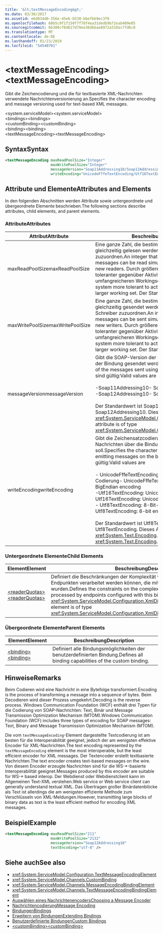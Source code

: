 ```yaml
---
title: '&lt;textMessageEncoding&gt;'
ms.date: 03/30/2017
ms.assetid: e6d834d0-356e-45eb-b530-bbefbb9ec3f0
ms.openlocfilehash: 68b5c9f1f158f7f78f4ea31dedb9b72eab409e05
ms.sourcegitcommit: 6b308cf6d627d78ee36dbbae8972a310ac7fd6c8
ms.translationtype: MT
ms.contentlocale: de-DE
ms.lasthandoff: 01/23/2019
ms.locfileid: "54540701"
---
```

# <a name="lttextmessageencodinggt"></a><span data-ttu-id="73d83-102">&lt;textMessageEncoding&gt;</span><span class="sxs-lookup"><span data-stu-id="73d83-102">&lt;textMessageEncoding&gt;</span></span>
<span data-ttu-id="73d83-103">Gibt die Zeichencodierung und die für textbasierte XML-Nachrichten verwendete Nachrichtenversionierung an.</span><span class="sxs-lookup"><span data-stu-id="73d83-103">Specifies the character encoding and message versioning used for text-based XML messages.</span></span>  
  
 <span data-ttu-id="73d83-104">\<system.serviceModel></span><span class="sxs-lookup"><span data-stu-id="73d83-104">\<system.serviceModel></span></span>  
<span data-ttu-id="73d83-105">\<bindings></span><span class="sxs-lookup"><span data-stu-id="73d83-105">\<bindings></span></span>  
<span data-ttu-id="73d83-106">\<customBinding></span><span class="sxs-lookup"><span data-stu-id="73d83-106">\<customBinding></span></span>  
<span data-ttu-id="73d83-107">\<binding></span><span class="sxs-lookup"><span data-stu-id="73d83-107">\<binding></span></span>  
<span data-ttu-id="73d83-108">\<textMessageEncoding></span><span class="sxs-lookup"><span data-stu-id="73d83-108">\<textMessageEncoding></span></span>  
  
## <a name="syntax"></a><span data-ttu-id="73d83-109">Syntax</span><span class="sxs-lookup"><span data-stu-id="73d83-109">Syntax</span></span>  
  
```xml  
<textMessageEncoding maxReadPoolSize="Integer"
                     maxWritePoolSize="Integer"
                     messageVersion="Soap11Addressing10/Soap12Addressing10"
                     writeEncoding="UnicodeFffeTextEncoding/Utf16TextEncoding/Utf8TextEncoding" />
```  
  
## <a name="attributes-and-elements"></a><span data-ttu-id="73d83-110">Attribute und Elemente</span><span class="sxs-lookup"><span data-stu-id="73d83-110">Attributes and Elements</span></span>  
 <span data-ttu-id="73d83-111">In den folgenden Abschnitten werden Attribute sowie untergeordnete und übergeordnete Elemente beschrieben.</span><span class="sxs-lookup"><span data-stu-id="73d83-111">The following sections describe attributes, child elements, and parent elements.</span></span>  
  
### <a name="attributes"></a><span data-ttu-id="73d83-112">Attribute</span><span class="sxs-lookup"><span data-stu-id="73d83-112">Attributes</span></span>  
  
|<span data-ttu-id="73d83-113">Attribut</span><span class="sxs-lookup"><span data-stu-id="73d83-113">Attribute</span></span>|<span data-ttu-id="73d83-114">Beschreibung</span><span class="sxs-lookup"><span data-stu-id="73d83-114">Description</span></span>|  
|---------------|-----------------|  
|<span data-ttu-id="73d83-115">maxReadPoolSize</span><span class="sxs-lookup"><span data-stu-id="73d83-115">maxReadPoolSize</span></span>|<span data-ttu-id="73d83-116">Eine ganze Zahl, die bestimmt, wie viele Nachrichten gleichzeitig gelesen werden können, ohne neue Leser zuzuordnen.</span><span class="sxs-lookup"><span data-stu-id="73d83-116">An integer that specifies how many messages can be read simultaneously without allocating new readers.</span></span> <span data-ttu-id="73d83-117">Durch größere Poolgrößen wird das System toleranter gegenüber Aktivitätsspitzen auf Kosten eines umfangreicheren Workingsets.</span><span class="sxs-lookup"><span data-stu-id="73d83-117">Larger pool sizes make the system more tolerant to activity spikes at the cost of a larger working set.</span></span> <span data-ttu-id="73d83-118">Der Standard ist 64.</span><span class="sxs-lookup"><span data-stu-id="73d83-118">The default is 64.</span></span>|  
|<span data-ttu-id="73d83-119">maxWritePoolSize</span><span class="sxs-lookup"><span data-stu-id="73d83-119">maxWritePoolSize</span></span>|<span data-ttu-id="73d83-120">Eine ganze Zahl, die bestimmt, wie viele Nachrichten gleichzeitig gesendet werden können, ohne neue Schreiber zuzuordnen.</span><span class="sxs-lookup"><span data-stu-id="73d83-120">An integer that specifies how many messages can be sent simultaneously without allocating new writers.</span></span> <span data-ttu-id="73d83-121">Durch größere Poolgrößen wird das System toleranter gegenüber Aktivitätsspitzen auf Kosten eines umfangreicheren Workingsets.</span><span class="sxs-lookup"><span data-stu-id="73d83-121">Larger pool sizes make the system more tolerant to activity spikes at the cost of a larger working set.</span></span> <span data-ttu-id="73d83-122">Der Standard ist 16.</span><span class="sxs-lookup"><span data-stu-id="73d83-122">The default is 16.</span></span>|  
|<span data-ttu-id="73d83-123">messageVersion</span><span class="sxs-lookup"><span data-stu-id="73d83-123">messageVersion</span></span>|<span data-ttu-id="73d83-124">Gibt die SOAP-Version der Nachrichten an, die mithilfe der Bindung gesendet werden.</span><span class="sxs-lookup"><span data-stu-id="73d83-124">Specifies the SOAP version of the messages sent using the binding.</span></span> <span data-ttu-id="73d83-125">Folgende Werte sind gültig:</span><span class="sxs-lookup"><span data-stu-id="73d83-125">Valid values are</span></span><br /><br /> <span data-ttu-id="73d83-126">-Soap11Addressing10</span><span class="sxs-lookup"><span data-stu-id="73d83-126">-   Soap11Addressing10</span></span><br /><span data-ttu-id="73d83-127">-Soap12Addressing10</span><span class="sxs-lookup"><span data-stu-id="73d83-127">-   Soap12Addressing10</span></span><br /><br /> <span data-ttu-id="73d83-128">Der Standardwert ist Soap12Addressing10.</span><span class="sxs-lookup"><span data-stu-id="73d83-128">The default is Soap12Addressing10.</span></span> <span data-ttu-id="73d83-129">Dieses Attribut ist vom Typ <xref:System.ServiceModel.Channels.MessageVersion>.</span><span class="sxs-lookup"><span data-stu-id="73d83-129">This attribute is of type <xref:System.ServiceModel.Channels.MessageVersion>.</span></span>|  
|<span data-ttu-id="73d83-130">writeEncoding</span><span class="sxs-lookup"><span data-stu-id="73d83-130">writeEncoding</span></span>|<span data-ttu-id="73d83-131">Gibt die Zeichensatzcodierung an, die zum Ausgeben von Nachrichten über die Bindung verwendet werden soll.</span><span class="sxs-lookup"><span data-stu-id="73d83-131">Specifies the character set encoding to be used for emitting messages on the binding.</span></span> <span data-ttu-id="73d83-132">Folgende Werte sind gültig:</span><span class="sxs-lookup"><span data-stu-id="73d83-132">Valid values are</span></span><br /><br /> <span data-ttu-id="73d83-133">-   UnicodeFffeTextEncoding: Unicode-BigEndian-Codierung</span><span class="sxs-lookup"><span data-stu-id="73d83-133">-   UnicodeFffeTextEncoding: Unicode BigEndian encoding</span></span><br /><span data-ttu-id="73d83-134">-Utf16TextEncoding: Unicode-Codierung</span><span class="sxs-lookup"><span data-stu-id="73d83-134">-   Utf16TextEncoding: Unicode encoding</span></span><br /><span data-ttu-id="73d83-135">-   Utf8TextEncoding: 8-Bit-Codierung</span><span class="sxs-lookup"><span data-stu-id="73d83-135">-   Utf8TextEncoding: 8-bit encoding</span></span><br /><br /> <span data-ttu-id="73d83-136">Der Standardwert ist Utf8TextEncoding.</span><span class="sxs-lookup"><span data-stu-id="73d83-136">The default is Utf8TextEncoding.</span></span> <span data-ttu-id="73d83-137">Dieses Attribut ist vom Typ <xref:System.Text.Encoding>.</span><span class="sxs-lookup"><span data-stu-id="73d83-137">This attribute is of type <xref:System.Text.Encoding>.</span></span>|  
  
### <a name="child-elements"></a><span data-ttu-id="73d83-138">Untergeordnete Elemente</span><span class="sxs-lookup"><span data-stu-id="73d83-138">Child Elements</span></span>  
  
|<span data-ttu-id="73d83-139">Element</span><span class="sxs-lookup"><span data-stu-id="73d83-139">Element</span></span>|<span data-ttu-id="73d83-140">Beschreibung</span><span class="sxs-lookup"><span data-stu-id="73d83-140">Description</span></span>|  
|-------------|-----------------|  
|[<span data-ttu-id="73d83-141">\<readerQuotas></span><span class="sxs-lookup"><span data-stu-id="73d83-141">\<readerQuotas></span></span>](https://msdn.microsoft.com/library/3e5e42ff-cef8-478f-bf14-034449239bfd)|<span data-ttu-id="73d83-142">Definiert die Beschränkungen der Komplexität von SOAP-Nachrichten, die von Endpunkten verarbeitet werden können, die mit dieser Bindung konfiguriert wurden.</span><span class="sxs-lookup"><span data-stu-id="73d83-142">Defines the constraints on the complexity of SOAP messages that can be processed by endpoints configured with this binding.</span></span> <span data-ttu-id="73d83-143">Dieses Element ist vom Typ <xref:System.ServiceModel.Configuration.XmlDictionaryReaderQuotasElement>.</span><span class="sxs-lookup"><span data-stu-id="73d83-143">This element is of type <xref:System.ServiceModel.Configuration.XmlDictionaryReaderQuotasElement>.</span></span>|  
  
### <a name="parent-elements"></a><span data-ttu-id="73d83-144">Übergeordnete Elemente</span><span class="sxs-lookup"><span data-stu-id="73d83-144">Parent Elements</span></span>  
  
|<span data-ttu-id="73d83-145">Element</span><span class="sxs-lookup"><span data-stu-id="73d83-145">Element</span></span>|<span data-ttu-id="73d83-146">Beschreibung</span><span class="sxs-lookup"><span data-stu-id="73d83-146">Description</span></span>|  
|-------------|-----------------|  
|[<span data-ttu-id="73d83-147">\<binding></span><span class="sxs-lookup"><span data-stu-id="73d83-147">\<binding></span></span>](../../../../../docs/framework/misc/binding.md)|<span data-ttu-id="73d83-148">Definiert alle Bindungsmöglichkeiten der benutzerdefinierten Bindung.</span><span class="sxs-lookup"><span data-stu-id="73d83-148">Defines all binding capabilities of the custom binding.</span></span>|  
  
## <a name="remarks"></a><span data-ttu-id="73d83-149">Hinweise</span><span class="sxs-lookup"><span data-stu-id="73d83-149">Remarks</span></span>  
 <span data-ttu-id="73d83-150">Beim Codieren wird eine Nachricht in eine Bytefolge transformiert.</span><span class="sxs-lookup"><span data-stu-id="73d83-150">Encoding is the process of transforming a message into a sequence of bytes.</span></span> <span data-ttu-id="73d83-151">Beim Decodieren wird dieser Prozess umgekehrt.</span><span class="sxs-lookup"><span data-stu-id="73d83-151">Decoding is the reverse process.</span></span> <span data-ttu-id="73d83-152">Windows Communication Foundation (WCF) enthält drei Typen für die Codierung von SOAP-Nachrichten: Text, Binär und Message Transmission Optimization Mechanism (MTOM).</span><span class="sxs-lookup"><span data-stu-id="73d83-152">Windows Communication Foundation (WCF) includes three types of encoding for SOAP messages: Text, Binary and Message Transmission Optimization Mechanism (MTOM).</span></span>  
  
 <span data-ttu-id="73d83-153">Die vom `textMessageEncoding`-Element dargestellte Textcodierung ist am besten für die Interoperabilität geeignet, jedoch der am wenigsten effektive Encoder für XML-Nachrichten.</span><span class="sxs-lookup"><span data-stu-id="73d83-153">The text encoding represented by the `textMessageEncoding` element is the most interoperable, but the least efficient encoder for XML messages.</span></span>  <span data-ttu-id="73d83-154">Der Textencoder erstellt textbasierte Nachrichten.</span><span class="sxs-lookup"><span data-stu-id="73d83-154">The text encoder creates text-based messages on the wire.</span></span> <span data-ttu-id="73d83-155">Von diesem Encoder erzeugte Nachrichten sind für die WS-\*-basierte Interoperabilität geeignet.</span><span class="sxs-lookup"><span data-stu-id="73d83-155">Messages produced by this encoder are suitable for WS-\* based interop.</span></span> <span data-ttu-id="73d83-156">Der Webdienst oder Webdienstclient kann im Allgemeinen Text-XML verstehen.</span><span class="sxs-lookup"><span data-stu-id="73d83-156">Web service or Web service client can generally understand textual XML.</span></span> <span data-ttu-id="73d83-157">Das Übertragen großer Binärdatenblöcke als Text ist allerdings die am wenigsten effiziente Methode zum Verschlüsseln von XML-Meldungen.</span><span class="sxs-lookup"><span data-stu-id="73d83-157">However, transmitting large blocks of binary data as text is the least efficient method for encoding XML messages.</span></span>  
  
## <a name="example"></a><span data-ttu-id="73d83-158">Beispiel</span><span class="sxs-lookup"><span data-stu-id="73d83-158">Example</span></span>  
  
```xml  
<textMessageEncoding maxReadPoolSize="211"
                     maxWritePoolSize="2132"
                     messageVersion="Soap12Addressing10"
                     textEncoding="utf-8" />
```  
  
## <a name="see-also"></a><span data-ttu-id="73d83-159">Siehe auch</span><span class="sxs-lookup"><span data-stu-id="73d83-159">See also</span></span>
- <xref:System.ServiceModel.Configuration.TextMessageEncodingElement>
- <xref:System.ServiceModel.Channels.CustomBinding>
- <xref:System.ServiceModel.Channels.MessageEncodingBindingElement>
- <xref:System.ServiceModel.Channels.TextMessageEncodingBindingElement>
- [<span data-ttu-id="73d83-160">Auswählen eines Nachrichtenencoders</span><span class="sxs-lookup"><span data-stu-id="73d83-160">Choosing a Message Encoder</span></span>](../../../../../docs/framework/wcf/feature-details/choosing-a-message-encoder.md)
- [<span data-ttu-id="73d83-161">Nachrichtencodierung</span><span class="sxs-lookup"><span data-stu-id="73d83-161">Message Encoding</span></span>](../../../../../docs/framework/configure-apps/file-schema/wcf/message-encoding.md)
- [<span data-ttu-id="73d83-162">Bindungen</span><span class="sxs-lookup"><span data-stu-id="73d83-162">Bindings</span></span>](../../../../../docs/framework/wcf/bindings.md)
- [<span data-ttu-id="73d83-163">Erweitern von Bindungen</span><span class="sxs-lookup"><span data-stu-id="73d83-163">Extending Bindings</span></span>](../../../../../docs/framework/wcf/extending/extending-bindings.md)
- [<span data-ttu-id="73d83-164">Benutzerdefinierte Bindungen</span><span class="sxs-lookup"><span data-stu-id="73d83-164">Custom Bindings</span></span>](../../../../../docs/framework/wcf/extending/custom-bindings.md)
- [<span data-ttu-id="73d83-165">\<customBinding></span><span class="sxs-lookup"><span data-stu-id="73d83-165">\<customBinding></span></span>](../../../../../docs/framework/configure-apps/file-schema/wcf/custombinding.md)

